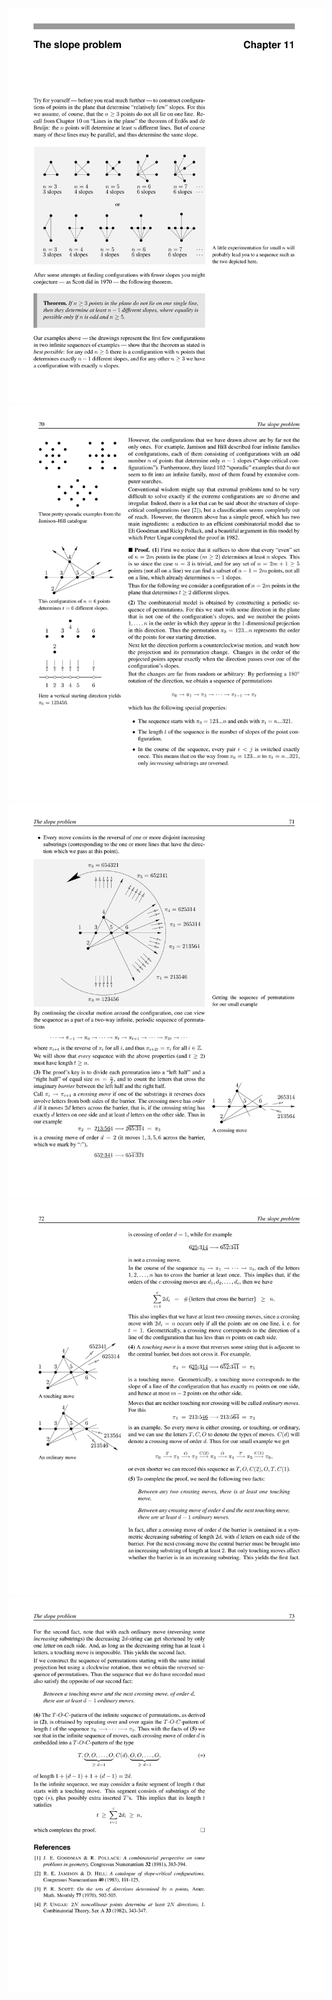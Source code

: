 ![](/img/proofs-from-the-book-078.jpg)
![](/img/proofs-from-the-book-079.jpg)
![](/img/proofs-from-the-book-080.jpg)
![](/img/proofs-from-the-book-081.jpg)
![](/img/proofs-from-the-book-082.jpg)
